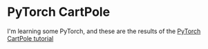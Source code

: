 # PyTorch CartPole

I'm learning some PyTorch, and these are the results of the [PyTorch CartPole tutorial](https://pytorch.org/tutorials/intermediate/reinforcement_q_learning.html)
